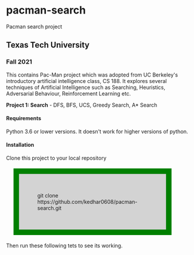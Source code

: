 # pacman-search
Pacman search project
<style>
div {
  background-color: lightgrey;
  width: 300px;
  border: 15px solid green;
  padding: 50px;
  margin: 20px;
}
</style>

<h2>Texas Tech University </h2>

<h3>Fall 2021</h3>

This contains Pac-Man project which was adopted from UC Berkeley's introductory artificial intelligence class, CS 188. It explores several techniques of Artificial Intelligence such as Searching, Heuristics, Adversarial Behaviour, Reinforcement Learning etc.

**Project 1: Search** - DFS, BFS, UCS, Greedy Search, A* Search

<h4> Requirements</h4>
Python 3.6 or lower versions. It doesn't work for higher versions of python.
<h4>Installation</h4>
Clone this project to your local repository
<div>
git clone https://github.com/kedhar0608/pacman-search.git
</div>
Then run these following tets to see its working.


